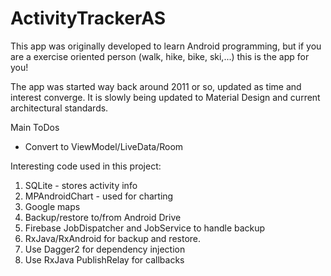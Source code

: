 # ActivityTrackerAS

This app was originally developed to learn Android programming, but if you are a exercise oriented person (walk, hike, bike, ski,...) this is the app for you!

The app was started way back around 2011 or so, updated as time and interest converge. It is slowly being updated to Material Design and current architectural standards.

Main ToDos 

* Convert to ViewModel/LiveData/Room

Interesting code used in this project:

1. SQLite - stores activity info 
2. MPAndroidChart - used for charting
3. Google maps
4. Backup/restore to/from Android Drive
5. Firebase JobDispatcher and JobService to handle backup
6. RxJava/RxAndroid for backup and restore.
7. Use Dagger2 for dependency injection
8. Use RxJava PublishRelay for callbacks
